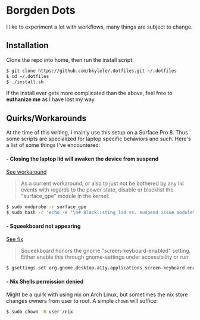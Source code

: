 # Borgden Dots

I like to experiment a lot with workflows, many things are subject to change.

## Installation

Clone the repo into home, then run the install script:
```bash
$ git clone https://github.com/bkylele/.dotfiles.git ~/.dotfiles
$ cd ~/.dotfiles
$ ./install.sh
```

If the install ever gets more complicated than the above, feel free to **euthanize me** as I have lost my way.

## Quirks/Workarounds

At the time of this writing, I mainly use this setup on a Surface Pro 8.
Thus some scripts are specialized for laptop specific behaviors and such. Here's a list of some things I've encountered:

#### - Closing the laptop lid will awaken the device from suspend
[See workaround](https://github.com/linux-surface/linux-surface/wiki/Known-Issues-and-FAQ#suspend-aka-sleep-vs-lid-closingopening-events)

> As a current workaround, or also to just not be bothered by any lid events with regards to the power state, disable or blacklist the "surface_gpe" module in the kernel:
```bash
$ sudo modprobe -r surface_gpe
$ sudo bash -c 'echo -e "\n# Blacklisting lid vs. suspend issue module\nblacklist surface_gpe" >> /etc/modprobe.d/blacklist.conf'
```

#### - Squeekboard not appearing
[See fix](https://github.com/droidian/squeekboard?tab=readme-ov-file#running)

> Squeekboard honors the gnome "screen-keyboard-enabled" setting. Either enable this through gnome-settings under accessibility or run:
```bash
$ gsettings set org.gnome.desktop.a11y.applications screen-keyboard-enabled true
```


#### - Nix Shells permission denied
Might be a quirk with using nix on Arch Linux, but sometimes the nix store changes owners from user to root. A simple `chown` will suffice:
```bash
$ sudo chown -R user /nix
```

